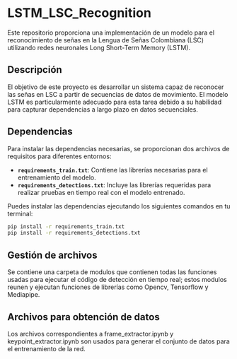 # LSTM_LSC_Recognition

Este repositorio proporciona una implementación de un modelo para el reconocimiento de señas en la Lengua de Señas Colombiana (LSC) utilizando redes neuronales Long Short-Term Memory (LSTM).

## Descripción

El objetivo de este proyecto es desarrollar un sistema capaz de reconocer las señas en LSC a partir de secuencias de datos de movimiento. El modelo LSTM es particularmente adecuado para esta tarea debido a su habilidad para capturar dependencias a largo plazo en datos secuenciales.

## Dependencias

Para instalar las dependencias necesarias, se proporcionan dos archivos de requisitos para diferentes entornos:

- **`requirements_train.txt`**: Contiene las librerías necesarias para el entrenamiento del modelo.
- **`requirements_detections.txt`**: Incluye las librerías requeridas para realizar pruebas en tiempo real con el modelo entrenado.

Puedes instalar las dependencias ejecutando los siguientes comandos en tu terminal:

```bash
pip install -r requirements_train.txt
pip install -r requirements_detections.txt
```
## Gestión de archivos

Se contiene una carpeta de modulos que contienen todas las funciones usadas para ejecutar el código de detección en tiempo real; estos modulos reunen y ejecutan funciones de librerías como Opencv, Tensorflow y Mediapipe.

## Archivos para obtención de datos

Los archivos correspondientes a frame_extractor.ipynb y keypoint_extractor.ipynb son usados para generar el conjunto de datos para el entrenamiento de la red.
